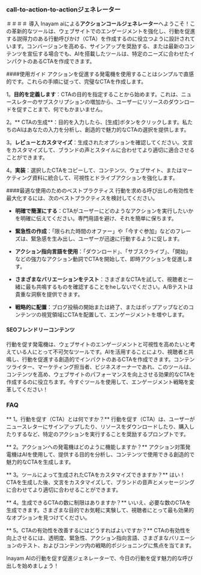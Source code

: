 ### call-to-action-to-actionジェネレーター

＃＃＃＃ 導入
Inayam aiによる**アクションコールジェネレーター**へようこそ！この革新的なツールは、ウェブサイトでのエンゲージメントを強化し、行動を促進する説得力のある行動呼びかけ（CTA）を作成するのに役立つように設計されています。コンバージョンを高める、サインアップを奨励する、または最新のコンテンツを宣伝する場合でも、AIを搭載したツールは、特定のニーズに合わせたインパクトのあるCTAを作成できます。

####使用ガイド
アクションを促進する発電機を使用することはシンプルで直感的です。これらの手順に従って、完璧なCTAを作成します。

1。**目的を定義します**：CTAの目的を指定することから始めます。これは、ニュースレターのサブスクリプションの増加から、ユーザーにリソースのダウンロードを促すことまで、何でもかまいません。

2。** CTAの生成**：目的を入力したら、[生成]ボタンをクリックします。私たちのAIはあなたの入力を分析し、創造的で魅力的なCTAの選択を提供します。

3。**レビューとカスタマイズ**：生成されたオプションを確認してください。文言をカスタマイズして、ブランドの声とスタイルに合わせてより適切に適合させることができます。

4。**実装**：選択したCTAをコピーして、コンテンツ、ウェブサイト、またはマーケティング資料に統合して、可視性とドライブアクションを強化します。

####最適な使用のためのベストプラクティス
行動を求める呼び出しの有効性を最大化するには、次のベストプラクティスを検討してください。

-  **明確で簡潔にする**：CTAがユーザーにどのようなアクションを実行したいかを明確に伝えてください。専門用語を避け、それを簡単に保ちます。

-  **緊急性の作成**：「限られた時間のオファー」や「今すぐ参加」などのフレーズは、緊急感を生み出し、ユーザーが迅速に行動するように促します。

-  **アクション指向言語を使用**：「ダウンロード」、「サブスクライブ」、「開始」などの強力なアクション動詞でCTAを開始して、即時アクションを促進します。

-  **さまざまなバリエーションをテスト**：さまざまなCTAを試して、視聴者と一緒に最も共鳴するものを確認することをheしないでください。A/Bテストは貴重な洞察を提供できます。

-  **戦略的に配置**：ブログ投稿の開始または終了、またはポップアップなどのコンテンツの視覚領域にCTAを配置して、エンゲージメントを増やします。

#### SEOフレンドリーコンテンツ
行動を促す発電機は、ウェブサイトのエンゲージメントと可視性を高めたいと考えている人にとって不可欠なツールです。AIを活用することにより、視聴者と共鳴し、行動を促進する創造的でインパクトのあるCTAを作成できます。コンテンツライター、マーケティング担当者、ビジネスオーナーであれ、このツールは、コンテンツを高め、ウェブサイトのパフォーマンスを向上させる効果的なCTAを作成するのに役立ちます。今すぐツールを使用して、エンゲージメント戦略を変革してください！

### FAQ

** 1。行動を促す（CTA）とは何ですか？**
行動を促す（CTA）は、ユーザーがニュースレターにサインアップしたり、リソースをダウンロードしたり、購入したりするなど、特定のアクションを実行することを奨励するプロンプトです。

** 2。アクションへの発電機はどのように機能しますか？**
アクション対策発電機はAIを使用して、提供する目的を分析し、コンテンツで使用できる創造的で魅力的なCTAを生成します。

** 3。ツールによって生成されたCTAをカスタマイズできますか？**
はい！CTAを生成した後、文言をカスタマイズして、ブランドの音声とメッセージングに合わせてより適切に合わせることができます。

** 4。生成できるCTAの数に制限はありますか？**
いいえ、必要な数のCTAを生成できます。さまざまな目的でお気軽に実験して、視聴者にとって最も効果的なオプションを見つけてください。

** 5。CTAの有効性を改善するにはどうすればよいですか？**
CTAの有効性を向上させるには、透明度、緊急性、アクション指向言語、さまざまなバリエーションのテスト、およびコンテンツ内の戦略的ポジショニングに焦点を当てます。

Inayam AIの行動を促す促進ジェネレーターで、今日の行動を促す魅力的な呼び出しを始めましょう！